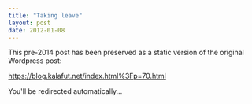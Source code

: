 ```yaml
---
title: "Taking leave"
layout: post
date: 2012-01-08
---
```


This pre-2014 post has been preserved as a static version of the original Wordpress post:

https://blog.kalafut.net/index.html%3Fp=70.html

You'll be redirected automatically...

<head>
  <meta http-equiv="refresh" content="5;url=https://blog.kalafut.net/index.html%3Fp=70.html">
</head>

